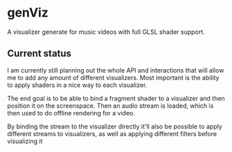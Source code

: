 # genViz

A visualizer generate for music videos with full GLSL shader support.

## Current status

I am currently still planning out the whole API and interactions that will allow me to add any amount of different visualizers. Most important is the ability to apply shaders in a nice way to each visualizer.

The end goal is to be able to bind a fragment shader to a visualizer and then position it on the screenspace. Then an audio stream is loaded, which is then used to do offline rendering for a video.

By binding the stream to the visualizer directly it'll also be possible to apply different streams to visualizers, as well as applying different filters before visualizing it
